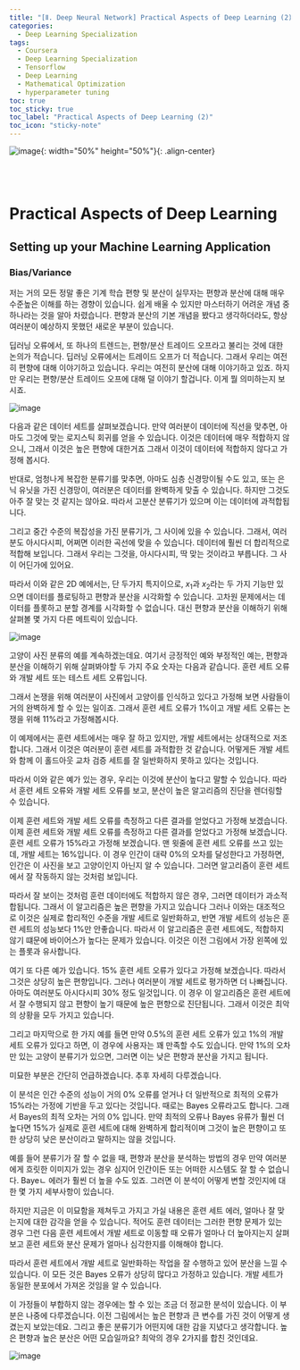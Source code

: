 ```yaml
---
title: "[Ⅱ. Deep Neural Network] Practical Aspects of Deep Learning (2)"
categories:
  - Deep Learning Specialization
tags:
  - Coursera
  - Deep Learning Specialization
  - Tensorflow
  - Deep Learning
  - Mathematical Optimization
  - hyperparameter tuning
toc: true
toc_sticky: true
toc_label: "Practical Aspects of Deep Learning (2)"
toc_icon: "sticky-note"
---
```


![image](https://user-images.githubusercontent.com/55765292/177095282-038ee3ed-f543-4793-9eff-f2d5ac239f36.png){: width="50%" height="50%"}{: .align-center}

<br><br>

# Practical Aspects of Deep Learning

## Setting up your Machine Learning Application

### Bias/Variance

저는 거의 모든 정말 좋은 기계 학습 편향 및 분산이 실무자는 편향과 분산에 대해 매우 수준높은 이해를 하는 경향이 있습니다. 쉽게 배울 수 있지만 마스터하기 어려운 개념 중 하나라는 것을 알아 차렸습니다. 편향과 분산의 기본 개념을 봤다고 생각하더라도, 항상 여러분이 예상하지 못했던 새로운 부분이 있습니다.

딥러닝 오류에서, 또 하나의 트렌드는, 편향/분산 트레이드 오프라고 불리는 것에 대한 논의가 적습니다. 딥러닝 오류에서는 트레이드 오프가 더 적습니다. 그래서 우리는 여전히 편향에 대해 이야기하고 있습니다. 우리는 여전히 분산에 대해 이야기하고 있죠. 하지만 우리는 편향/분산 트레이드 오프에 대해 덜 이야기 할겁니다. 이게 뭘 의미하는지 보시죠.

![image](https://user-images.githubusercontent.com/55765292/177229853-2c4325ac-12ae-4d2b-8b7a-2875505f3502.png)

다음과 같은 데이터 세트를 살펴보겠습니다. 만약 여러분이 데이터에 직선을 맞추면, 아마도 그것에 맞는 로지스틱 회귀를 얻을 수 있습니다. 이것은 데이터에 매우 적합하지 않으니, 그래서 이것은 높은 편향에 대한거죠 그래서 이것이 데이터에 적합하지 않다고 가정해 봅시다.

반대로, 엄청나게 복잡한 분류기를 맞추면, 아마도 심층 신경망이될 수도 있고, 또는 은닉 유닛을 가진 신경망이, 여러분은 데이터를 완벽하게 맞출 수 있습니다. 하지만 그것도 아주 잘 맞는 것 같지는 않아요. 따라서 고분산 분류기가 있으며 이는 데이터에 과적합됩니다.

그리고 중간 수준의 복잡성을 가진 분류기가, 그 사이에 있을 수 있습니다. 그래서, 여러분도 아시다시피, 어쩌면 이러한 곡선에 맞을 수 있습니다. 데이터에 훨씬 더 합리적으로 적합해 보입니다. 그래서 우리는 그것을, 아시다시피, 딱 맞는 것이라고 부릅니다. 그 사이 어딘가에 있어요.

따라서 이와 같은 2D 예에서는, 단 두가지 특지이으로, $x_1$과 $x_2$라는 두 가지 기능만 있으면 데이터를 플로팅하고 편향과 분산을 시각화할 수 있습니다. 고차원 문제에서는 데이터를 플롯하고 분할 경계를 시각화할 수 없습니다. 대신 편향과 분산을 이해하기 위해 살펴볼 몇 가지 다른 메트릭이 있습니다.

![image](https://user-images.githubusercontent.com/55765292/177230381-b06c1d6e-b26b-47b7-8d89-6e3899cbe0ce.png)

고양이 사진 분류의 예를 계속하겠는데요. 여기서 긍정적인 예와 부정적인 예는, 편향과 분산을 이해하기 위해 살펴봐야할 두 가지 주요 숫자는 다음과 같습니다. 훈련 세트 오류와 개발 세트 또는 테스트 세트 오류입니다.

그래서 논쟁을 위해 여러분이 사진에서 고양이를 인식하고 있다고 가정해 보면 사람들이 거의 완벽하게 할 수 있는 일이죠. 그래서 훈련 세트 오류가 1%이고 개발 세트 오류는 논쟁을 위해 11%라고 가정해봅시다.

이 예제에서는 훈련 세트에서는 매우 잘 하고 있지만, 개발 세트에서는 상대적으로 저조합니다. 그래서 이것은 여러분이 훈련 세트를 과적합한 것 같습니다. 어떻게든 개발 세트와 함께 이 홀드아웃 교차 검증 세트를 잘 일반화하지 못하고 있다는 것입니다.

따라서 이와 같은 예가 있는 경우, 우리는 이것에 분산이 높다고 말할 수 있습니다. 따라서 훈련 세트 오류와 개발 세트 오류를 보고, 분산이 높은 알고리즘의 진단을 렌더링할 수 있습니다.

이제 훈련 세트와 개발 세트 오류를 측정하고 다른 결과를 얻었다고 가정해 보겠습니다. 이제 훈련 세트와 개발 세트 오류를 측정하고 다른 결과를 얻었다고 가정해 보겠습니다. 훈련 세트 오류가 15%라고 가정해 보겠습니다. 맨 윗줄에 훈련 세트 오류를 쓰고 있는데, 개발 세트는 16%입니다. 이 경우 인간이 대략 0%의 오차를 달성한다고 가정하면, 인간은 이 사진을 보고 고양이인지 아닌지 알 수 있습니다. 그러면 알고리즘이 훈련 세트에서 잘 작동하지 않는 것처럼 보입니다.

따라서 잘 보이는 것처럼 훈련 데이터에도 적합하지 않은 경우, 그러면 데이터가 과소적합됩니다. 그래서 이 알고리즘은 높은 편향을 가지고 있습니다 그러나 이와는 대조적으로 이것은 실제로 합리적인 수준을 개발 세트로 일반화하고, 반면 개발 세트의 성능은 훈련 세트의 성능보다 1%만 안좋습니다. 따라서 이 알고리즘은 훈련 세트에도, 적합하지 않기 떄문에 바이어스가 높다는 문제가 있습니다. 이것은 이전 그림에서 가장 왼쪽에 있는 플롯과 유사합니다.

여기 또 다른 예가 있습니다. 15% 훈련 세트 오류가 있다고 가정해 보겠습니다. 따라서 그것은 상당히 높은 편향입니다. 그러나 여러분이 개발 세트로 평가하면 더 나빠집니다. 아마도 여러분도 아시다시피 30% 정도 일것입니다. 이 경우 이 알고리즘은 훈련 세트에서 잘 수행되지 않고 편향이 높기 때문에 높은 편향으로 진단됩니다. 그래서 이것은 최악의 상황을 모두 가지고 있습니다.

그리고 마지막으로 한 가지 예를 들면 만약 0.5%의 훈련 세트 오류가 있고 1%의 개발 세트 오류가 있다고 하면, 이 경우에 사용자는 꽤 만족할 수도 있습니다. 만약 1%의 오차만 있는 고양이 분류기가 있으면, 그러면 이는 낮은 편향과 분산을 가지고 됩니다.

미묘한 부분은 간단히 언급하겠습니다. 추후 자세히 다루겠습니다.

이 분석은 인간 수준의 성능이 거의 0% 오류를 얻거나 더 일반적으로 최적의 오류가 15%라는 가정에 기반을 두고 있다는 것입니다. 때로는 Bayes 오류라고도 합니다. 그래서 Bayes의 최적 오차는 거의 0% 입니다. 만약 최적의 오류나 Bayes 유류가 훨씬 더 높다면 15%가 실제로 훈련 세트에 대해 완벽하게 합리적이며 그것이 높은 편향이고 또한 상당히 낮은 분산이라고 말하지는 않을 것입니다.

예를 들어 분류기가 잘 할 수 없을 때, 편향과 분산을 분석하는 방법의 경우 만약 여러분에게 흐릿한 이미지가 있는 경우 심지어 인간이든 또는 어떠한 시스템도 잘 할 수 없습니다. Bayeㄴ 에러가 훨씬 더 높을 수도 있죠. 그러면 이 분석이 어떻게 변할 것인지에 대한 몇 가지 세부사항이 있습니다.

하지만 지금은 이 미묘함을 제쳐두고 가지고 가실 내용은 훈련 세트 에러, 얼마나 잘 맞는지에 대한 감각을 얻을 수 있습니다. 적어도 훈련 데이터는 그러한 편향 문제가 있는 경우 그런 다음 훈련 세트에서 개발 세트로 이동할 때 오류가 얼마나 더 높아지는지 살펴보고 훈련 세트와 분산 문제가 얼마나 심각한지를 이해해야 합니다.

따라서 훈련 세트에서 개발 세트로 일반화하는 작업을 잘 수행하고 있어 분산을 느낄 수 있습니다. 이 모든 것은 Bayes 오류가 상당히 많다고 가정하고 있습니다. 개발 세트가 동일한 분포에서 가져온 것임을 알 수 있습니다.

이 가정들이 부합하지 않는 경우에는 할 수 있는 조금 더 정교한 분석이 있습니다. 이 부분은 나중에 다루겠습니다. 이전 그림에서는 높은 편향과 큰 변수를 가진 것이 어떻게 생겼는지 보았는데요. 그리고 좋은 분류기가 어떤지에 대한 감을 지녔다고 생각합니다. 높은 편향과 높은 분산은 어떤 모습일까요? 최악의 경우 2가지를 합친 것인데요.

![image](https://user-images.githubusercontent.com/55765292/177232238-6d873410-1816-4b78-bcb2-315b09b35f8c.png)























